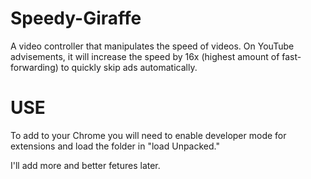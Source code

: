 # Speedy-Giraffe
A video controller that manipulates the speed of videos. On YouTube advisements, it will increase the speed by 16x (highest amount of fast-forwarding) to quickly skip ads automatically.

# USE 

To add to your Chrome you will need to enable developer mode for extensions and load the folder in "load Unpacked."


I'll add more and better fetures later. 
